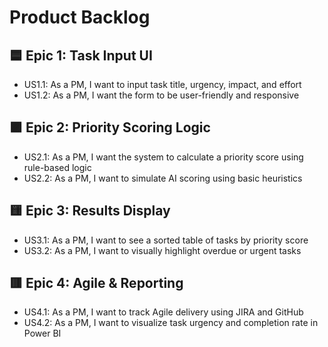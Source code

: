 # Product Backlog

## 🟦 Epic 1: Task Input UI
- US1.1: As a PM, I want to input task title, urgency, impact, and effort
- US1.2: As a PM, I want the form to be user-friendly and responsive

## 🟪 Epic 2: Priority Scoring Logic
- US2.1: As a PM, I want the system to calculate a priority score using rule-based logic
- US2.2: As a PM, I want to simulate AI scoring using basic heuristics

## 🟨 Epic 3: Results Display
- US3.1: As a PM, I want to see a sorted table of tasks by priority score
- US3.2: As a PM, I want to visually highlight overdue or urgent tasks

## 🟥 Epic 4: Agile & Reporting
- US4.1: As a PM, I want to track Agile delivery using JIRA and GitHub
- US4.2: As a PM, I want to visualize task urgency and completion rate in Power BI
